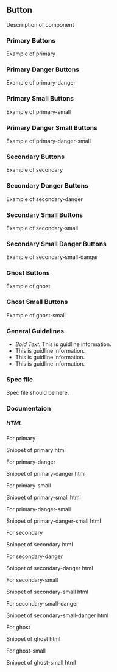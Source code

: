 ## Button

Descrription of component

### Primary Buttons

Example of primary

### Primary Danger Buttons

Example of primary-danger

### Primary Small Buttons

Example of primary-small

### Primary Danger Small Buttons

Example of primary-danger-small

### Secondary Buttons

Example of secondary

### Secondary Danger Buttons

Example of secondary-danger

### Secondary Small Buttons

Example of secondary-small

### Secondary Small Danger Buttons

Example of secondary-small-danger

### Ghost Buttons

Example of ghost

### Ghost Small Buttons

Example of ghost-small

### General Guidelines

- _Bold Text:_ This is guidline information.
- This is guidline information.
- This is guidline information.
- This is guidline information.

### Spec file

Spec file should be here.

### Documentaion

##### HTML

For primary

Snippet of primary html

For primary-danger

Snippet of primary-danger html

For primary-small

Snippet of primary-small html

For primary-danger-small

Snippet of primary-danger-small html

For secondary

Snippet of secondary html

For secondary-danger

Snippet of secondary-danger html

For secondary-small

Snippet of secondary-small html

For secondary-small-danger

Snippet of secondary-small-danger html

For ghost

Snippet of ghost html

For ghost-small

Snippet of ghost-small html


